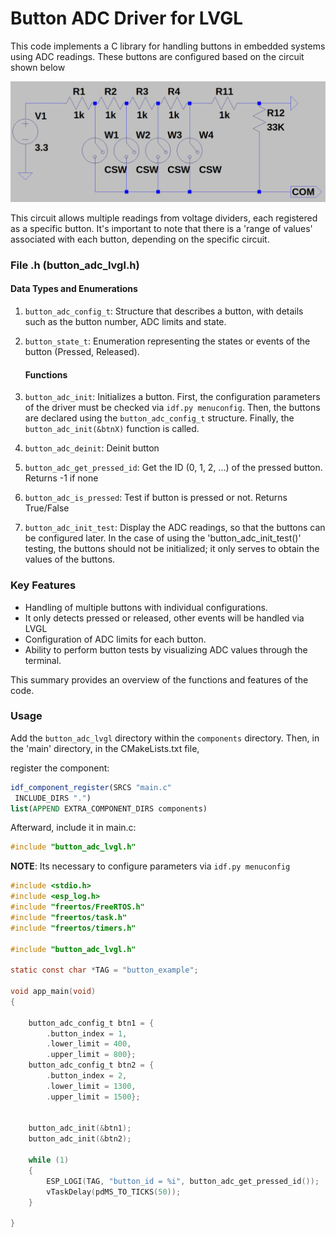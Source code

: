 # Button ADC Driver for LVGL

This code implements a C library for handling buttons in embedded systems using ADC readings. These buttons are configured based on the circuit shown below

![2024-01-13-11-36-49-image.png](images/scheme.png)

This circuit allows multiple readings from voltage dividers, each registered as a specific button. It's important to note that there is a 'range of values' associated with each button, depending on the specific circuit.

### File .h (button_adc_lvgl.h)

#### Data Types and Enumerations

1. `button_adc_config_t`: Structure that describes a button, with details such as the button number, ADC limits and state.

2. `button_state_t`: Enumeration representing the states or events of the button (Pressed, Released).
   
   #### Functions

3. `button_adc_init`: Initializes a button. First, the configuration parameters of the driver must be checked via `idf.py menuconfig`. Then, the buttons are declared using the `button_adc_config_t` structure. Finally, the `button_adc_init(&btnX)` function is called. 

4. `button_adc_deinit`: Deinit button

5. `button_adc_get_pressed_id`: Get the ID (0, 1, 2, ...) of the pressed button. Returns -1 if none

6. `button_adc_is_pressed`: Test if button is pressed or not. Returns True/False

7. `button_adc_init_test`: Display the ADC readings, so that the buttons can be configured later. In the case of using the 'button_adc_init_test()' testing,   the buttons should not be initialized; it only serves to obtain the values ​​of the buttons.

### Key Features

- Handling of multiple buttons with individual configurations.
- It only detects pressed or released, other events will be handled via LVGL
- Configuration of ADC limits for each button.
- Ability to perform button tests by visualizing ADC values through the terminal.

This summary provides an overview of the functions and features of the code.

### Usage

Add the `button_adc_lvgl` directory within the `components` directory.
Then, in the 'main' directory, in the CMakeLists.txt file,

register the component:

```cmake
idf_component_register(SRCS "main.c"
 INCLUDE_DIRS ".")
list(APPEND EXTRA_COMPONENT_DIRS components)
```

Afterward, include it in main.c:

```c
#include "button_adc_lvgl.h"
```

**NOTE**: Its necessary to configure parameters via `idf.py menuconfig`



```c
#include <stdio.h>
#include <esp_log.h>
#include "freertos/FreeRTOS.h"
#include "freertos/task.h"
#include "freertos/timers.h"

#include "button_adc_lvgl.h"

static const char *TAG = "button_example";

void app_main(void)
{

    button_adc_config_t btn1 = {
        .button_index = 1,
        .lower_limit = 400,
        .upper_limit = 800};
    button_adc_config_t btn2 = {
        .button_index = 2,
        .lower_limit = 1300,
        .upper_limit = 1500};


    button_adc_init(&btn1);
    button_adc_init(&btn2);
 
    while (1)
    {
        ESP_LOGI(TAG, "button_id = %i", button_adc_get_pressed_id());
        vTaskDelay(pdMS_TO_TICKS(50));
    }

}
```
